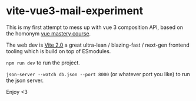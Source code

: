 # vite-vue3-mail-experiment

This is my first attempt to mess up with vue 3 composition API, based on the homonym [vue mastery course](https://www.vuemastery.com/).

The web dev is [Vite 2.0](https://vitejs.dev/) a great ultra-lean / blazing-fast / next-gen frontend tooling which is build on top of ESmodules.

`npm run dev` to run the project.

`json-server --watch db.json --port 8000` (or whatever port you like) to run the json server.

Enjoy <3
